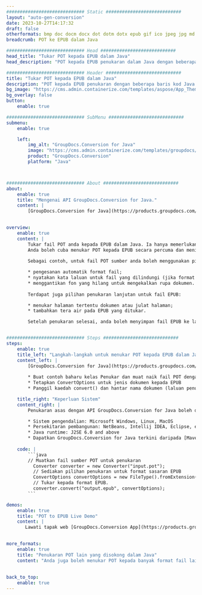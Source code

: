 ```yaml
---
############################# Static ############################
layout: "auto-gen-conversion"
date: 2023-10-27T14:17:32
draft: false
otherformats: bmp doc docm docx dot dotm dotx epub gif ico jpeg jpg md odt ott pdf png psd rtf tex tif tiff txt xps
breadcrumb: POT ke EPUB dalam Java

############################# Head ############################
head_title: "Tukar POT kepada EPUB dalam Java"
head_description: "POT kepada EPUB penukaran dalam Java dengan beberapa baris kod. Tukar lebih 160 format fail menggunakan API penukaran dokumen GroupDocs untuk Java"

############################# Header ############################
title: "Tukar POT kepada EPUB dalam Java"
description: "POT kepada EPUB penukaran dengan beberapa baris kod Java."
bg_image: "https://cms.admin.containerize.com/templates/aspose/App_Themes/V3/images/bg/header1.png"
bg_overlay: false
button:
    enable: true

############################# SubMenu ############################
submenu:
    enable: true

    left:
        img_alt: "GroupDocs.Conversion for Java"
        image: "https://cms.admin.containerize.com/templates/groupdocs/images/product-logos/90x90-noborder/groupdocs-conversion-java.png"
        product: "GroupDocs.Conversion"
        platform: "Java"



############################# About ############################
about:
    enable: true
    title: "Mengenai API GroupDocs.Conversion for Java."
    content: |
        [GroupDocs.Conversion for Java](https://products.groupdocs.com/conversion/java/) ialah API penukaran format fail lanjutan untuk menukar antara imej popular dan format dokumen seperti Microsoft Office, OpenDocument, PDF, HTML, e-mel, CAD. dan banyak lagi dengan hanya beberapa baris kod. API asli secara automatik mengesan format dokumen asal dan menawarkan banyak pilihan untuk menyesuaikan dokumen yang ditukar. Bersama-sama dengan fungsi mengekstrak maklumat daripada dokumen, ia juga menyokong caching hasil penukaran ke cakera tempatan secara lalai. Walau bagaimanapun, sebarang jenis storan cache boleh disokong dengan melaksanakan antara muka yang sesuai - Amazon S3, Dropbox, Google Drive, Windows Azure, Reddis atau mana-mana yang lain.
    

overview:
    enable: true
    content: |
        Tukar fail POT anda kepada EPUB dalam Java. Ia hanya memerlukan beberapa baris kod Java pada mana-mana platform pilihan anda, seperti Windows, Linux, macOS.
        Anda boleh cuba menukar POT kepada EPUB secara percuma dan menilai kualiti hasil penukaran. Bersama-sama dengan skrip penukaran fail mudah, anda boleh mencuba pilihan yang lebih canggih untuk memuatkan fail sumber POT dan menyimpan output EPUB. 
        
        Sebagai contoh, untuk fail POT sumber anda boleh menggunakan pilihan pemuatan berikut:

        * pengesanan automatik format fail;
        * nyatakan kata laluan untuk fail yang dilindungi (jika format fail menyokongnya);
        * menggantikan fon yang hilang untuk mengekalkan rupa dokumen.
        
        Terdapat juga pilihan penukaran lanjutan untuk fail EPUB:

        * menukar halaman tertentu dokumen atau julat halaman;
        * tambahkan tera air pada EPUB yang ditukar.

        Setelah penukaran selesai, anda boleh menyimpan fail EPUB ke laluan fail setempat anda atau ke mana-mana storan pihak ketiga seperti FTP, Amazon S3, Google Drive, Dropbox dll. Sila ambil perhatian - untuk menukar POT kepada EPUB, anda tidak perlu memasang sebarang perisian tambahan, seperti MS Office, Open Office, Adobe Acrobat Reader dsb.


############################# Steps ############################
steps:
    enable: true
    title_left: "Langkah-langkah untuk menukar POT kepada EPUB dalam Java"
    content_left: |
        [GroupDocs.Conversion for Java](https://products.groupdocs.com/conversion/java/) membenarkan pembangun menukar fail POT kepada EPUB dengan mudah dengan beberapa baris kod.
        
        * Buat contoh baharu kelas Penukar dan muat naik fail POT dengan laluan penuh
        * Tetapkan ConvertOptions untuk jenis dokumen kepada EPUB
        * Panggil kaedah convert() dan hantar nama dokumen (laluan penuh) dan format (EPUB) sebagai parameter

    title_right: "Keperluan Sistem"
    content_right: |
        Penukaran asas dengan API GroupDocs.Conversion for Java boleh dilakukan dengan hanya beberapa baris kod. API kami disokong pada semua platform dan sistem pengendalian utama. Sebelum melaksanakan kod di bawah, pastikan anda mempunyai prasyarat berikut dipasang pada sistem anda.

        * Sistem pengendalian: Microsoft Windows, Linux, MacOS
        * Persekitaran pembangunan: NetBeans, Intellij IDEA, Eclipse, etc.
        * Java runtime: J2SE 6.0 and above
        * Dapatkan GroupDocs.Conversion for Java terkini daripada [Maven](https://repository.groupdocs.com/webapp/#/artifacts/browse/tree/General/repo/com/groupdocs/groupdocs-conversion)
         
    code: |
        ```java    
        // Muatkan fail sumber POT untuk penukaran
          Converter converter = new Converter("input.pot");
          // Sediakan pilihan penukaran untuk format sasaran EPUB
          ConvertOptions convertOptions = new FileType().fromExtension("epub").getConvertOptions();
          // Tukar kepada format EPUB.
          converter.convert("output.epub", convertOptions);
        ```

demos:
    enable: true
    title: "POT to EPUB Live Demo"
    content: |
       Lawati tapak web [GroupDocs.Conversion App](https://products.groupdocs.app/conversion/family) kami dan cuba POT kepada EPUB penukaran sekarang. Demo percuma mempunyai faedah berikut
          

more_formats:
    enable: true
    title: "Penukaran POT lain yang disokong dalam Java"
    content: "Anda juga boleh menukar POT kepada banyak format fail lain. Sila lihat senarai di bawah."
       
       
back_to_top:
    enable: true
---
```

